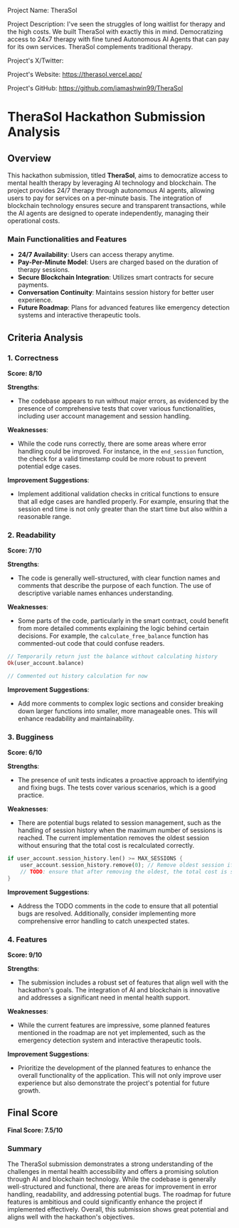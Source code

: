 
Project Name: TheraSol


Project Description: I've seen the struggles of long waitlist for therapy and the high costs.  We built TheraSol with exactly this in mind. Democratizing access to 24x7 therapy with fine tuned Autonomous AI Agents that can pay for its own services. TheraSol complements traditional therapy.


Project's X/Twitter: 


Project's Website: https://therasol.vercel.app/


Project's GitHub: https://github.com/iamashwin99/TheraSol






# TheraSol Hackathon Submission Analysis

## Overview
This hackathon submission, titled **TheraSol**, aims to democratize access to mental health therapy by leveraging AI technology and blockchain. The project provides 24/7 therapy through autonomous AI agents, allowing users to pay for services on a per-minute basis. The integration of blockchain technology ensures secure and transparent transactions, while the AI agents are designed to operate independently, managing their operational costs.

### Main Functionalities and Features
- **24/7 Availability**: Users can access therapy anytime.
- **Pay-Per-Minute Model**: Users are charged based on the duration of therapy sessions.
- **Secure Blockchain Integration**: Utilizes smart contracts for secure payments.
- **Conversation Continuity**: Maintains session history for better user experience.
- **Future Roadmap**: Plans for advanced features like emergency detection systems and interactive therapeutic tools.

## Criteria Analysis

### 1. Correctness
**Score: 8/10**

**Strengths**:
- The codebase appears to run without major errors, as evidenced by the presence of comprehensive tests that cover various functionalities, including user account management and session handling.

**Weaknesses**:
- While the code runs correctly, there are some areas where error handling could be improved. For instance, in the `end_session` function, the check for a valid timestamp could be more robust to prevent potential edge cases.

**Improvement Suggestions**:
- Implement additional validation checks in critical functions to ensure that all edge cases are handled properly. For example, ensuring that the session end time is not only greater than the start time but also within a reasonable range.

### 2. Readability
**Score: 7/10**

**Strengths**:
- The code is generally well-structured, with clear function names and comments that describe the purpose of each function. The use of descriptive variable names enhances understanding.

**Weaknesses**:
- Some parts of the code, particularly in the smart contract, could benefit from more detailed comments explaining the logic behind certain decisions. For example, the `calculate_free_balance` function has commented-out code that could confuse readers.

```rust
// Temporarily return just the balance without calculating history
Ok(user_account.balance)

// Commented out history calculation for now
```

**Improvement Suggestions**:
- Add more comments to complex logic sections and consider breaking down larger functions into smaller, more manageable ones. This will enhance readability and maintainability.

### 3. Bugginess
**Score: 6/10**

**Strengths**:
- The presence of unit tests indicates a proactive approach to identifying and fixing bugs. The tests cover various scenarios, which is a good practice.

**Weaknesses**:
- There are potential bugs related to session management, such as the handling of session history when the maximum number of sessions is reached. The current implementation removes the oldest session without ensuring that the total cost is recalculated correctly.

```rust
if user_account.session_history.len() >= MAX_SESSIONS {
    user_account.session_history.remove(0); // Remove oldest session if at capacity
    // TODO: ensure that after removing the oldest, the total cost is still calculated correctly
}
```

**Improvement Suggestions**:
- Address the TODO comments in the code to ensure that all potential bugs are resolved. Additionally, consider implementing more comprehensive error handling to catch unexpected states.

### 4. Features
**Score: 9/10**

**Strengths**:
- The submission includes a robust set of features that align well with the hackathon's goals. The integration of AI and blockchain is innovative and addresses a significant need in mental health support.

**Weaknesses**:
- While the current features are impressive, some planned features mentioned in the roadmap are not yet implemented, such as the emergency detection system and interactive therapeutic tools.

**Improvement Suggestions**:
- Prioritize the development of the planned features to enhance the overall functionality of the application. This will not only improve user experience but also demonstrate the project's potential for future growth.

## Final Score
**Final Score: 7.5/10**

### Summary
The TheraSol submission demonstrates a strong understanding of the challenges in mental health accessibility and offers a promising solution through AI and blockchain technology. While the codebase is generally well-structured and functional, there are areas for improvement in error handling, readability, and addressing potential bugs. The roadmap for future features is ambitious and could significantly enhance the project if implemented effectively. Overall, this submission shows great potential and aligns well with the hackathon's objectives.